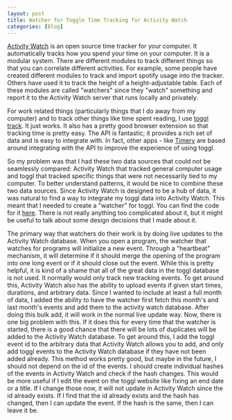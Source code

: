 ```yaml
---
layout: post
title: Watcher for Toggle Time Tracking for Activity Watch
categories: [Blog]
---
```


[Activity Watch](https://activitywatch.net/) is an open source time tracker for your computer. It automatically tracks how you spend your time on your computer. It is a modular system. There are different modules to track different things so that you can correlate different activities. For example, some people have created different modules to track and import spotify usage into the tracker. Others have used it to track the height of a height-adjustable table. Each of these modules are called "watchers" since they "watch" something and report it to the Activity Watch server that runs locally and privately.

<!--more-->

For work related things (particularly things that I do away from my computer) and to track other things like time spent reading, I use [toggl track](https://toggl.com/track/). It just works. It also has a pretty good browser extension so that tracking time is pretty easy. The API is fantastic; it provides a rich set of data and is easy to integrate with. In fact, other apps - like [Timery](https://timeryapp.com/) are based around integrating with the API to improve the experience of using toggl.

So my problem was that I had these two data sources that could not be seamlessly compared: Activity Watch that tracked general computer usage and toggl that tracked specific things that were not necessarily tied to my computer. To better understand patterns, it would be nice to combine these two data sources. Since Activity Watch is designed to be a hub of data, it was natural to find a way to integrate my toggl data into Activity Watch. This meant that I needed to create a "watcher" for toggl. You can find the code for it [here](https://github.com/RTnhN/aw-watcher-toggl). There is not really anything too complicated about it, but it might be useful to talk about some design decisions that I made about it.

The primary way that watchers do their work is by doing live updates to the Activity Watch database. When you open a program, the watcher that watches for programs will initialize a new event. Through a "heartbeat" mechanism, it will determine if it should merge the opening of the program into one long event or if it should close out the event. While this is pretty helpful, it is kind of a shame that all of the great data in the toggl database is not used. It normally would only track new tracking events. To get around this, Activity Watch also has the ability to upload events if given start times, durations, and arbitrary data. Since I wanted to include at least a full month of data, I added the ability to have the watcher first fetch this month's and last month's events and add them to the activity watch database. After doing this bulk add, it will work in the normal live update way. Now, there is one big problem with this. If it does this for every time that the watcher is started, there is a good chance that there will be lots of duplicates will be added to the Activity Watch database. To get around this, I add the toggl event id to the arbitrary data that Activity Watch allows you to add, and only add toggl events to the Activity Watch database if they have not been added already. This method works pretty good, but maybe in the future, I should not depend on the id of the events. I should create individual hashes of the events in Activity Watch and check if the hash changes. This would be more useful if I edit the event on the toggl website like fixing an end date or a title. If I change those now, it will not update in Activity Watch since the id already exists. If I find that the id already exists and the hash has changed, then I can update the event. If the hash is the same, then I can leave it be.

